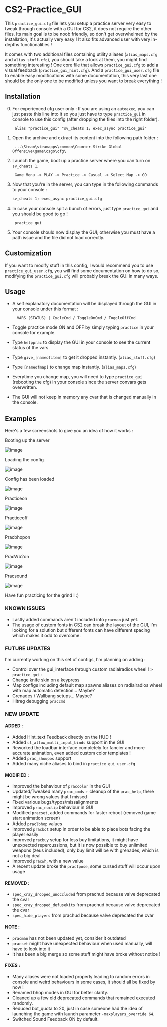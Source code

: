 # CS2-Practice_GUI
This `practice_gui.cfg` file lets you setup a practice server very easy to tweak through console with a GUI for CS2, it does not require the other files.
Its main goal is to be noob friendly, so don't get overwhelmed by the installation, it's actually very easy !
It also fits advanced user with very in-depths functionalities !

It comes with two additional files containing utility aliases (`alias_maps.cfg` and `alias_stuff.cfg`), you should take a look at them, you might find something interesting !
One core file that allows `practice_gui.cfg` to add a visual feedback (`practice_gui_hint.cfg`).
And a `practice_gui_user.cfg` file to enable easy modifications with some documentation, this very last one should be the only one to be modified unless you want to break everything !

## Installation
0. For experienced cfg user only : If you are using an `autoexec`, you can just paste this line into it so you just have to type `practice_gui` in console to use this config (after dropping the files into the right folder).

        alias "practice_gui" "sv_cheats 1; exec_async practice_gui"


1. Open the archive and extract its content into the following path folder :

        ...\Steam\steamapps\common\Counter-Strike Global Offensive\game\csgo\cfg\

2. Launch the game, boot up a practice server where you can turn on `sv_cheats 1`.

        Game Menu -> PLAY -> Practice -> Casual -> Select Map -> GO

3.  Now that you're in the server, you can type in the following commands to your console :

        sv_cheats 1; exec_async practice_gui.cfg

4. In case your console spit a bunch of errors, just type `practice_gui` and you should be good to go !

        practice_gui

5. Your console should now display the GUI; otherwise you must have a path issue and the file did not load correctly.

## Customization
If you want to modify stuff in this config, I would recommend you to use `practice_gui_user.cfg`, you will find some documentation on how to do so, modifying the `practice_gui.cfg` will probably break the GUI in many ways.

## Usage
- A self explanatory documentation will be displayed through the GUI in your console under this format :
  
        VARS (STATUS) | CycleCmd / ToggleOnCmd / ToggleOffCmd

- Toggle practice mode ON and OFF by simply typing `practice` in your console for example.

- Type `helpprac` to display the GUI in your console to see the current status of the vars.

- Type `give_[nameofitem]` to get it dropped instantly. (`alias_stuff.cfg`)
- Type `[nameofmap]` to change map instantly. (`alias_maps.cfg`)

- Everytime you change map, you will need to type `practice_gui` (rebooting the cfg) in your console since the server convars gets overwritten.
- The GUI will not keep in memory any cvar that is changed manually in the console.

## Examples
Here's a few screenshots to give you an idea of how it works :

Booting up the server

![image](https://github.com/sneakybikimeh/CS2-Practice_GUI/assets/151694137/f9fa6812-6a92-499e-b64c-d136feebe905)

Loading the config

![image](https://github.com/sneakybikimeh/CS2-Practice_GUI/assets/151694137/361ab487-9ff1-427c-b648-8c9c422c9681)

Config has been loaded

![image](https://github.com/sneakybikimeh/CS2-Practice_GUI/assets/151694137/de5d67f2-cba5-4304-843b-2fd7a0b0e324)

Practiceon

![image](https://github.com/sneakybikimeh/CS2-Practice_GUI/assets/151694137/ce51ac99-a862-407d-a29c-6691248d978f)

Practiceoff

![image](https://github.com/sneakybikimeh/CS2-Practice_GUI/assets/151694137/bdaadc34-aa8d-485f-97bb-4b2b463eaa3c)

Pracbhopon

![image](https://github.com/sneakybikimeh/CS2-Practice_GUI/assets/151694137/2edc5d85-30dc-4e55-b95b-55b2446a21bc)

PracWb2on

![image](https://github.com/sneakybikimeh/CS2-Practice_GUI/assets/151694137/b5c50e8c-e42f-4b16-97f5-123f8184e9ad)

Pracsound

![image](https://github.com/sneakybikimeh/CS2-Practice_GUI/assets/151694137/db43fa95-deda-48ec-9944-93cda5aff873)


Have fun practicing for the grind ! :)


### KNOWN ISSUES
- Lastly added commands aren't included into `pracman` just yet.
- The usage of custom fonts in CS2 can break the layout of the GUI, I'm looking for a solution but different fonts can have different spacing which makes it odd to overcome. 


### FUTURE UPDATES
I'm currently working on this set of configs, I'm planning on adding :
- Control over the gui_interface through custom radialradios wheel ! > `practice_gui` :
- Change knife skin on a keypress
- Map configs including default map spawns aliases on radialradios wheel with map automatic detection... Maybe?
- Grenades / Wallbang setups... Maybe?
- Hitreg debugging `praccmd`


### NEW UPDATE

#### ADDED :
- Added Hint_text Feedback directly on the HUD ! 
- Added `cl_allow_multi_input_binds` support in the GUI
- Reworked the loadbar interface completely for fancier and more accurate animation, even added custom color templates !
- Added `prac_showpos` support
- Added many niche aliases to bind in `practice_gui_user.cfg` 

#### MODIFIED :
- Improved the behaviour of `praccolor` in the GUI
- Updated/Tweaked many `prac_cmds` + cleanup of the `prac_help`, there might be wrong values that I missed
- Fixed various bugs/typos/missalignments
- Improved `prac_noclip` behaviour in GUI
- Modified `pracset`, added commands for faster reboot (removed game start animation screen)
- Added `praclbhop` values
- Improved `pracbot` setup in order to be able to place bots facing the player easily
- Improved `pracbuy` setup for less buy limitations, it might have unexpected repercussions, but it is now possible to buy unlimited weapons (zeus included), only buy limit will be with grenades, which is not a big deal
- Improved `pracwh`, with a new value
- A recent update broke the `practpose`, some cursed stuff will occur upon usage

#### REMOVED :
- `spec_xray_dropped_unoccluded` from prachud because valve deprecated the cvar
- `spec_xray_dropped_defusekits` from prachud because valve deprecated the cvar
- `spec_hide_players` from prachud because valve deprecated the cvar

#### NOTE :
- `pracman` has not been updated yet, consider it outdated
- `pracset` might have unexpected behaviour when used manually, will have to look into it
- It has been a big merge so some stuff might have broke without notice !

#### FIXES :
- Many aliases were not loaded properly leading to random errors in console and weird behaviours in some cases, it should all be fixed by now !
- Renamed bhop modes in GUI for better clarity.
- Cleaned up a few old deprecated commands that remained executed randomly.
- Reduced bot_quota to 20, just in case someone had the idea of launching the game with launch parameter `-maxplayers_override 64`.
- Switched Sound Feedback ON by default.
